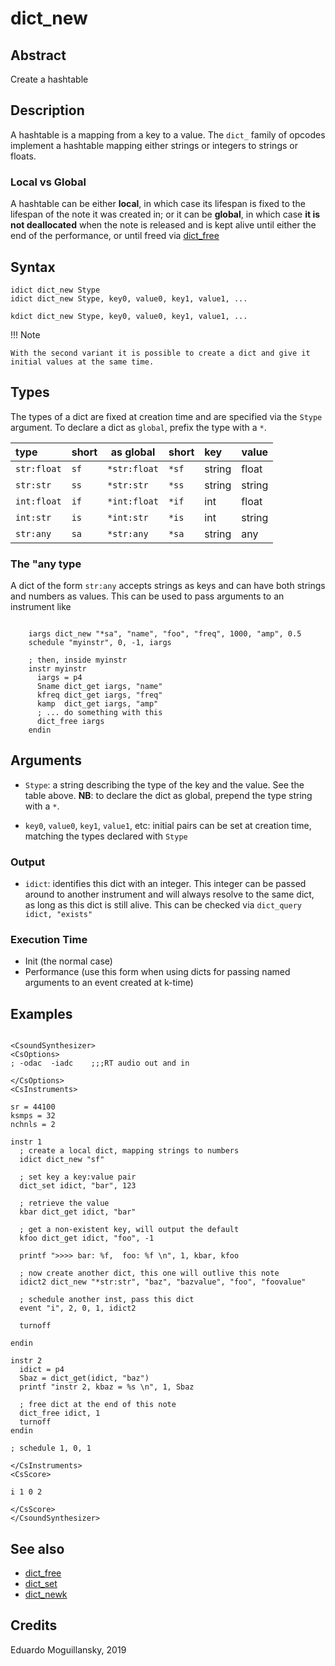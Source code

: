 # dict_new

## Abstract

Create a hashtable

## Description

A hashtable is a mapping from a key to a value. The `dict_` family of opcodes
implement a hashtable mapping either strings or integers to strings or floats.

### Local vs Global

A hashtable can be either **local**, in which case its lifespan is fixed to the lifespan
of the note it was created in; or it can be **global**, in which case **it is not
deallocated** when the note is released and is kept alive until either the end
of the performance, or until freed via [dict_free](dict_free.md)


## Syntax

    idict dict_new Stype
    idict dict_new Stype, key0, value0, key1, value1, ...
    
    kdict dict_new Stype, key0, value0, key1, value1, ...

!!! Note

    With the second variant it is possible to create a dict and give it initial values at the same time.

## Types

The types of a dict are fixed at creation time and are specified via the `Stype` argument. To declare a dict as `global`, prefix the type with a `*`.

| type        | short | as global    | short | key    | value  |
|:------------|:------|--------------|:------|:-------|--------|
| `str:float` | `sf`  | `*str:float` | `*sf` | string | float  |
| `str:str`   | `ss`  | `*str:str`   | `*ss` | string | string |
| `int:float` | `if`  | `*int:float` | `*if` | int    | float  |
| `int:str`   | `is`  | `*int:str`   | `*is` | int    | string |
| `str:any`   | `sa`  | `*str:any`   | `*sa` | string | any    |

### The "any type

A dict of the form `str:any` accepts strings as keys and can have both strings and numbers as values. This can be used to pass arguments to an instrument like

```csound

    iargs dict_new "*sa", "name", "foo", "freq", 1000, "amp", 0.5
    schedule "myinstr", 0, -1, iargs

    ; then, inside myinstr
    instr myinstr
      iargs = p4
      Sname dict_get iargs, "name"
      kfreq dict_get iargs, "freq"
      kamp  dict_get iargs, "amp"
      ; ... do something with this
      dict_free iargs
    endin
```

## Arguments

* `Stype`: a string describing the type of the key and the value. See the table above.
           **NB**: to declare the dict as global, prepend the type string with a `*`.

* `key0`, `value0`, `key1`, `value1`, etc: initial pairs can be set at creation time, matching
              the types declared with `Stype`

### Output

* `idict`: identifies this dict with an integer. This integer can be passed around to another instrument and will always resolve to the same dict, as long as this dict is still alive. This can be checked via `dict_query idict, "exists"`

### Execution Time

* Init (the normal case)
* Performance (use this form when using dicts for passing named arguments to an event created at k-time)


## Examples

```csound

<CsoundSynthesizer>
<CsOptions>
; -odac  -iadc    ;;;RT audio out and in

</CsOptions>
<CsInstruments>

sr = 44100
ksmps = 32
nchnls = 2

instr 1
  ; create a local dict, mapping strings to numbers
  idict dict_new "sf"

  ; set key a key:value pair
  dict_set idict, "bar", 123

  ; retrieve the value
  kbar dict_get idict, "bar"

  ; get a non-existent key, will output the default
  kfoo dict_get idict, "foo", -1

  printf ">>>> bar: %f,  foo: %f \n", 1, kbar, kfoo

  ; now create another dict, this one will outlive this note
  idict2 dict_new "*str:str", "baz", "bazvalue", "foo", "foovalue"

  ; schedule another inst, pass this dict
  event "i", 2, 0, 1, idict2

  turnoff

endin

instr 2
  idict = p4
  Sbaz = dict_get(idict, "baz")
  printf "instr 2, kbaz = %s \n", 1, Sbaz

  ; free dict at the end of this note
  dict_free idict, 1
  turnoff
endin

; schedule 1, 0, 1

</CsInstruments>
<CsScore>

i 1 0 2

</CsScore>
</CsoundSynthesizer>
```

## See also

* [dict_free](dict_free.md)
* [dict_set](dict_set.md)
* [dict_newk](dict_newk.md)


## Credits

Eduardo Moguillansky, 2019
